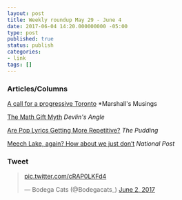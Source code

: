 ```yaml
---
layout: post
title: Weekly roundup May 29 - June 4
date: 2017-06-04 14:20.000000000 -05:00
type: post
published: true
status: publish
categories:
- link
tags: []
---
```


### Articles/Columns

[A call for a progressive Toronto](https://seanmarshall.ca/2017/05/28/a-call-for-a-progressive-toronto/ "A call for a progressive Toronto. By Sean Marshall") *Marshall's Musings

[The Math Gift Myth](http://devlinsangle.blogspot.ca/2017/05/the-math-gift-myth.html "The Math Gift Myth. By Keith Devlin") *Devlin's Angle*

[Are Pop Lyrics Getting More Repetitive?](https://pudding.cool/2017/05/song-repetition/index.html "Are Pop Lyrics Getting More Repetitive? By Colin Morris") *The Pudding*

[Meech Lake, again? How about we just don’t](http://news.nationalpost.com/full-comment/andrew-coyne-meech-lake-again-how-about-we-just-dont "Andrew Coyne: Meech Lake, again? How about we just don’t") *National Post*

### Tweet

<blockquote class="twitter-tweet" data-lang="en"><p lang="und" dir="ltr"><a href="https://t.co/cRAP0LKFd4">pic.twitter.com/cRAP0LKFd4</a></p>&mdash; Bodega Cats (@Bodegacats_) <a href="https://twitter.com/Bodegacats_/status/870610737831579648">June 2, 2017</a></blockquote> <script async src="//platform.twitter.com/widgets.js" charset="utf-8"></script>